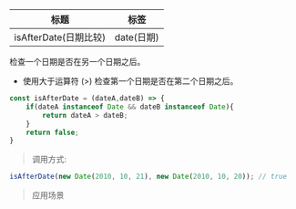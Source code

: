 |  标题   | 标签  |
|  ----  | ----  |
| isAfterDate(日期比较) | date(日期) |

检查一个日期是否在另一个日期之后。

* 使用大于运算符 (>) 检查第一个日期是否在第二个日期之后。

```js
const isAfterDate = (dateA,dateB) => {
    if(dateA instanceof Date && dateB instanceof Date){
        return dateA > dateB;
    }
    return false;
}
```

> 调用方式:

```js
isAfterDate(new Date(2010, 10, 21), new Date(2010, 10, 20)); // true
```

> 应用场景





